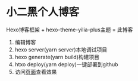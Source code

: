 小二黑个人博客
================
Hexo博客框架 + hexo-theme-yilia-plus主题 = 此博客

1. 编辑博客
2. hexo server(yarn server)本地调试项目
3. hexo generate(yarn build)构建项目
4. htxo deploy(yarn deploy)一键部署到github
5. 访问[页面](https://xiaoerheiheizi.github.io/blog/)查看效果